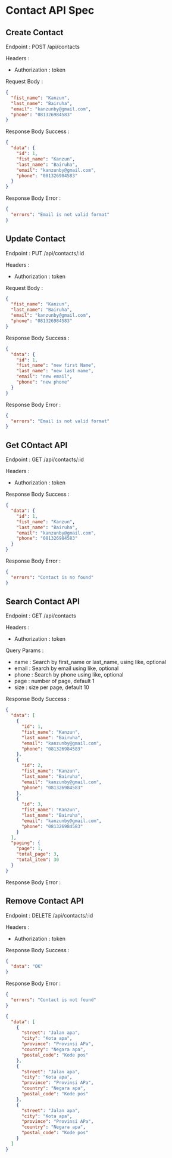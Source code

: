 # Contact API Spec

## Create Contact

Endpoint : POST /api/contacts

Headers :

- Authorization : token

Request Body :

```json
{
  "fist_name": "Kanzun",
  "last_name": "Bairuha",
  "email": "kanzunby@gmail.com",
  "phone": "081326984583"
}
```

Response Body Success :

```json
{
  "data": {
    "id": 1,
    "fist_name": "Kanzun",
    "last_name": "Bairuha",
    "email": "kanzunby@gmail.com",
    "phone": "081326984583"
  }
}
```

Response Body Error :

```json
{
  "errors": "Email is not valid format"
}
```

## Update Contact

Endpoint : PUT /api/contacts/:id

Headers :

- Authorization : token

Request Body :

```json
{
  "fist_name": "Kanzun",
  "last_name": "Bairuha",
  "email": "kanzunby@gmail.com",
  "phone": "081326984583"
}
```

Response Body Success :

```json
{
  "data": {
    "id": 1,
    "fist_name": "new first Name",
    "last_name": "new last name",
    "email": "new email",
    "phone": "new phone"
  }
}
```

Response Body Error :

```json
{
  "errors": "Email is not valid format"
}
```

## Get COntact API

Endpoint : GET /api/contacts/:id

Headers :

- Authorization : token

Response Body Success :

```json
{
  "data": {
    "id": 1,
    "fist_name": "Kanzun",
    "last_name": "Bairuha",
    "email": "kanzunby@gmail.com",
    "phone": "081326984583"
  }
}
```

Response Body Error :

```json
{
  "errors": "Contact is no found"
}
```

## Search Contact API

Endpoint : GET /api/contacts

Headers :

- Authorization : token

Query Params :

- name : Search by first_name or last_name, using like, optional
- email : Search by email using like, optional
- phone : Search by phone using like, optional
- page : number of page, default 1
- size : size per page, default 10

Response Body Success :

```json
{
  "data": [
    {
      "id": 1,
      "fist_name": "Kanzun",
      "last_name": "Bairuha",
      "email": "kanzunby@gmail.com",
      "phone": "081326984583"
    },
    {
      "id": 2,
      "fist_name": "Kanzun",
      "last_name": "Bairuha",
      "email": "kanzunby@gmail.com",
      "phone": "081326984583"
    },
    {
      "id": 3,
      "fist_name": "Kanzun",
      "last_name": "Bairuha",
      "email": "kanzunby@gmail.com",
      "phone": "081326984583"
    }
  ],
  "paging": {
    "page": 1,
    "total_page": 3,
    "total_item": 30
  }
}
```

Response Body Error :

## Remove Contact API

Endpoint : DELETE /api/contacts/:id

Headers :

- Authorization : token

Response Body Success :

```json
{
  "data": "OK"
}
```

Response Body Error :

```json
{
  "errors": "Contact is not found"
}
```

```json
{
  "data": [
    {
      "street": "Jalan apa",
      "city": "Kota apa",
      "province": "Provinsi APa",
      "country": "Negara apa",
      "postal_code": "Kode pos"
    },
    {
      "street": "Jalan apa",
      "city": "Kota apa",
      "province": "Provinsi APa",
      "country": "Negara apa",
      "postal_code": "Kode pos"
    },
    {
      "street": "Jalan apa",
      "city": "Kota apa",
      "province": "Provinsi APa",
      "country": "Negara apa",
      "postal_code": "Kode pos"
    }
  ]
}
```
